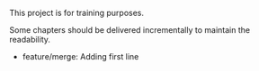 This project is for training purposes.

Some chapters should be delivered incrementally to maintain the readability.

 - feature/merge: Adding first line
